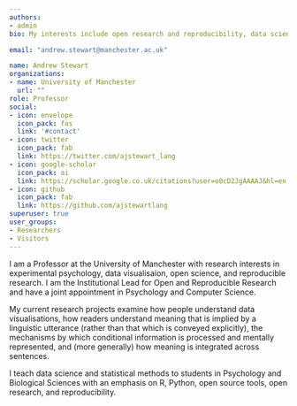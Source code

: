 ```yaml
---
authors:
- admin
bio: My interests include open research and reproducibility, data science, experimental psychology, and psycholinguistics. I am a fellow of the Software Sustainability Institute.

email: "andrew.stewart@manchester.ac.uk"

name: Andrew Stewart
organizations:
- name: University of Manchester
  url: ""
role: Professor
social:
- icon: envelope
  icon_pack: fas
  link: '#contact'
- icon: twitter
  icon_pack: fab
  link: https://twitter.com/ajstewart_lang
- icon: google-scholar
  icon_pack: ai
  link: https://scholar.google.co.uk/citations?user=o0cD2JgAAAAJ&hl=en
- icon: github
  icon_pack: fab
  link: https://github.com/ajstewartlang
superuser: true
user_groups:
- Researchers
- Visitors
---
```


I am a Professor at the University of Manchester with research interests in experimental psychology, data visualisaion, open science, and reproducible research. I am the Institutional Lead for Open and Reproducible Research and have a joint appointment in Psychology and Computer Science. 

My current research projects examine how people understand data visualisations, how readers understand meaning that is implied by a linguistic utterance (rather than that which is conveyed explicitly), the mechanisms by which conditional information is processed and mentally represented, and (more generally) how meaning is integrated across sentences.  

I teach data science and statistical methods to students in Psychology and Biological Sciences with an emphasis on R, Python, open source tools, open research, and reproducibility.  

